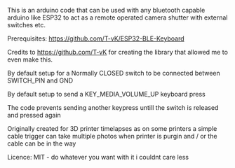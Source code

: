 This is an arduino code that can be used with any bluetooth capable arduino like ESP32 to act as a remote operated camera shutter with external switches etc.

Prerequisites: https://github.com/T-vK/ESP32-BLE-Keyboard

Credits to https://github.com/T-vK for creating the library that allowed me to even make this.

By default setup for a Normally CLOSED switch to be connected between SWITCH_PIN and GND

By default setup to send a KEY_MEDIA_VOLUME_UP keyboard press

The code prevents sending another keypress untill the switch is released and pressed again

Originally created for 3D printer timelapses as on some printers a simple cable trigger can take multiple photos when printer is purgin and / or the cable can be in the way

Licence: MIT - do whatever you want with it i couldnt care less
